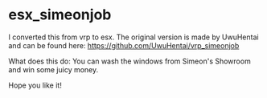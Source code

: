 # esx_simeonjob

I converted this from vrp to esx. The original version is made by UwuHentai and can be found here: https://github.com/UwuHentai/vrp_simeonjob

What does this do: You can wash the windows from Simeon's Showroom and win some juicy money.

Hope you like it!
